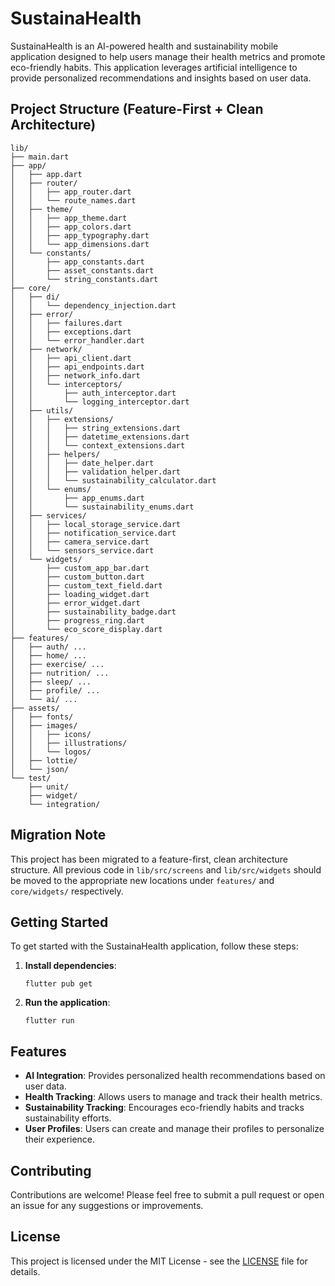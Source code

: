 # SustainaHealth

SustainaHealth is an AI-powered health and sustainability mobile application designed to help users manage their health metrics and promote eco-friendly habits. This application leverages artificial intelligence to provide personalized recommendations and insights based on user data.

## Project Structure (Feature-First + Clean Architecture)

```
lib/
├── main.dart
├── app/
│   ├── app.dart
│   ├── router/
│   │   ├── app_router.dart
│   │   └── route_names.dart
│   ├── theme/
│   │   ├── app_theme.dart
│   │   ├── app_colors.dart
│   │   ├── app_typography.dart
│   │   └── app_dimensions.dart
│   └── constants/
│       ├── app_constants.dart
│       ├── asset_constants.dart
│       └── string_constants.dart
├── core/
│   ├── di/
│   │   └── dependency_injection.dart
│   ├── error/
│   │   ├── failures.dart
│   │   ├── exceptions.dart
│   │   └── error_handler.dart
│   ├── network/
│   │   ├── api_client.dart
│   │   ├── api_endpoints.dart
│   │   ├── network_info.dart
│   │   └── interceptors/
│   │       ├── auth_interceptor.dart
│   │       └── logging_interceptor.dart
│   ├── utils/
│   │   ├── extensions/
│   │   │   ├── string_extensions.dart
│   │   │   ├── datetime_extensions.dart
│   │   │   └── context_extensions.dart
│   │   ├── helpers/
│   │   │   ├── date_helper.dart
│   │   │   ├── validation_helper.dart
│   │   │   └── sustainability_calculator.dart
│   │   └── enums/
│   │       ├── app_enums.dart
│   │       └── sustainability_enums.dart
│   ├── services/
│   │   ├── local_storage_service.dart
│   │   ├── notification_service.dart
│   │   ├── camera_service.dart
│   │   └── sensors_service.dart
│   └── widgets/
│       ├── custom_app_bar.dart
│       ├── custom_button.dart
│       ├── custom_text_field.dart
│       ├── loading_widget.dart
│       ├── error_widget.dart
│       ├── sustainability_badge.dart
│       ├── progress_ring.dart
│       └── eco_score_display.dart
├── features/
│   ├── auth/ ...
│   ├── home/ ...
│   ├── exercise/ ...
│   ├── nutrition/ ...
│   ├── sleep/ ...
│   ├── profile/ ...
│   └── ai/ ...
├── assets/
│   ├── fonts/
│   ├── images/
│   │   ├── icons/
│   │   ├── illustrations/
│   │   └── logos/
│   ├── lottie/
│   └── json/
└── test/
    ├── unit/
    ├── widget/
    └── integration/
```

## Migration Note

This project has been migrated to a feature-first, clean architecture structure. All previous code in `lib/src/screens` and `lib/src/widgets` should be moved to the appropriate new locations under `features/` and `core/widgets/` respectively.

## Getting Started

To get started with the SustainaHealth application, follow these steps:

1. **Install dependencies**:
   ```
   flutter pub get
   ```
2. **Run the application**:
   ```
   flutter run
   ```

## Features

- **AI Integration**: Provides personalized health recommendations based on user data.
- **Health Tracking**: Allows users to manage and track their health metrics.
- **Sustainability Tracking**: Encourages eco-friendly habits and tracks sustainability efforts.
- **User Profiles**: Users can create and manage their profiles to personalize their experience.

## Contributing

Contributions are welcome! Please feel free to submit a pull request or open an issue for any suggestions or improvements.

## License

This project is licensed under the MIT License - see the [LICENSE](LICENSE) file for details.